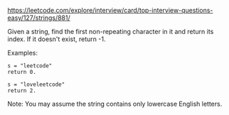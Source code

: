 https://leetcode.com/explore/interview/card/top-interview-questions-easy/127/strings/881/

Given a string, find the first non-repeating character in it and return its index. If it doesn't exist, return -1.

Examples:

```
s = "leetcode"
return 0.
```

```
s = "loveleetcode"
return 2.
```

Note: You may assume the string contains only lowercase English letters.
